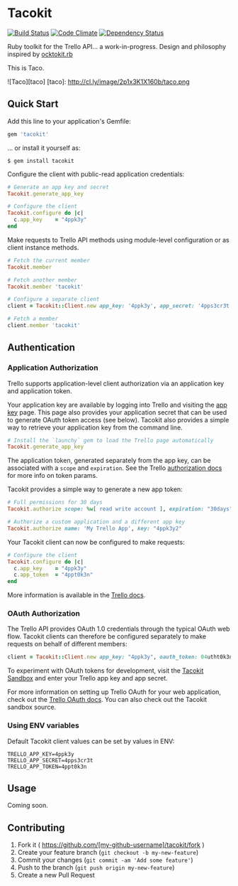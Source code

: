 # Tacokit

[![Build Status](https://travis-ci.org/rossta/tacokit.rb.svg?branch=master)](https://travis-ci.org/rossta/tacokit.rb) [![Code Climate](https://codeclimate.com/github/rossta/tacokit.rb/badges/gpa.svg)](https://codeclimate.com/github/rossta/tacokit.rb) [![Dependency Status](https://gemnasium.com/rossta/tacokit.rb.svg)](https://gemnasium.com/rossta/tacokit.rb)

Ruby toolkit for the Trello API... a work-in-progress. Design and philosophy
inspired by [ocktokit.rb](https://github.com/ocktokit/ocktokit.rb)

This is Taco.

![Taco][taco]
[taco]: http://cl.ly/image/2p1x3K1X160b/taco.png

## Quick Start

Add this line to your application's Gemfile:

```ruby
gem 'tacokit'
```

... or install it yourself as:

    $ gem install tacokit

Configure the client with public-read application credentials:

```ruby
# Generate an app key and secret
Tacokit.generate_app_key

# Configure the client
Tacokit.configure do |c|
  c.app_key    = "4ppk3y"
end
```

Make requests to Trello API methods using module-level configuration or as
client instance methods.
```ruby
# Fetch the current member
Tacokit.member

# Fetch another member
Tacokit.member 'tacokit'

# Configure a separate client
client = Tacokit::Client.new app_key: '4ppk3y', app_secret: '4pps3cr3t!'

# Fetch a member
client.member 'tacokit'
```
## Authentication

### Application Authorization

Trello supports application-level client authorization via an application key and application token.

Your application key are available by logging into Trello and visiting the [app key](appkey) page. This page also provides your application secret that can be used to generate OAuth token access (see below). Tacokit also provides a simple way to retrieve your application key from the command line.

```ruby
# Install the `launchy` gem to load the Trello page automatically
Tacokit.generate_app_key
```

The application token, generated separately from the app key, can be associated with a `scope` and `expiration`. See the Trello [authorization docs](authorize) for more info on token params.

Tacokit provides a simple way to generate a new app token:

```ruby
# Full permissions for 30 days
Tacokit.authorize scope: %w[ read write account ], expiration: "30days"

# Authorize a custom application and a different app key
Tacokit.authorize name: 'My Trello App', key: "4ppk3y2"
```

Your Tacokit client can now be configured to make requests:

```ruby
# Configure the client
Tacokit.configure do |c|
  c.app_key    = "4ppk3y"
  c.app_token  = "4ppt0k3n"
end
```

More information is available in the [Trello docs](docs).

[appkey]: https://trello.com/1/appKey/generate
[docs]: https://trello.com/docs/index.html
[authorize]: https://trello.com/docs/gettingstarted/authorize.html

### OAuth Authorization

The Trello API provides OAuth 1.0 credentials through the typical OAuth web
flow. Tacokit clients can therefore be configured separately to make requests on
behalf of different members:

```ruby
client = Tacokit::Client.new app_key: "4ppk3y", oauth_token: 04utht0k3n
```

To experiment with OAuth tokens for development, visit the [Tacokit
Sandbox](sandbox) and enter your Trello app key and app secret.

For more information on setting up Trello OAuth for your web application,
check out the [Trello OAuth docs](oauth). You can also check out the Tacokit
sandbox source.

[sandbox]: https://tacokit.herokuapp.com
[source]: https://github.com/rossta/tacokit.rb/blob/heroku/app.rb
[oauth]: https://trello.com/docs/gettingstarted/oauth.html

### Using ENV variables

Default Tacokit client values can be set by values in ENV:

```shell
TRELLO_APP_KEY=4ppk3y
TRELLO_APP_SECRET=4pps3cr3t
TRELLO_APP_TOKEN=4ppt0k3n
```

## Usage

Coming soon.

## Contributing

1. Fork it ( https://github.com/[my-github-username]/tacokit/fork )
2. Create your feature branch (`git checkout -b my-new-feature`)
3. Commit your changes (`git commit -am 'Add some feature'`)
4. Push to the branch (`git push origin my-new-feature`)
5. Create a new Pull Request
